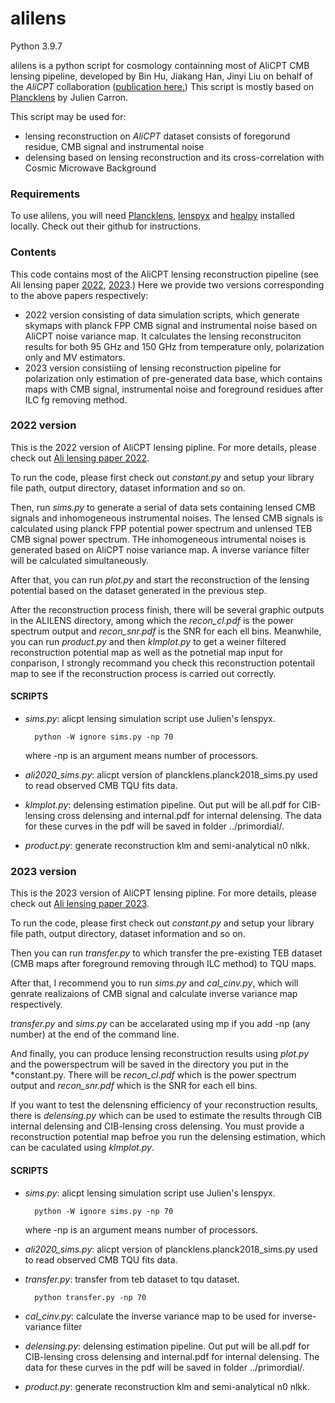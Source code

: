 # alilens

Python 3.9.7

alilens is a python script for cosmology containning most of AliCPT CMB lensing pipeline, developed by Bin Hu, Jiakang Han, Jinyi Liu on behalf of the *AliCPT* collaboration ([publication here.](https://arxiv.org/abs/1710.03047)) This script is mostly based on [Plancklens](https://github.com/carronj/plancklens) by Julien Carron. 

This script may be used for:
* lensing reconstruction on *AliCPT* dataset consists of foregorund residue, CMB signal and instrumental noise
* delensing based on lensing reconstruction and its cross-correlation with Cosmic Microwave Background

### Requirements
To use alilens, you will need [Plancklens](https://github.com/carronj/plancklens), [lenspyx](https://github.com/carronj/lenspyx) and [healpy](https://github.com/carronj/lenspyx) installed locally. Check out their github for instructions. 

### Contents

This code contains most of the AliCPT lensing reconstruction pipeline (see Ali lensing paper [2022](https://arxiv.org/abs/2204.08158), [2023](https://arxiv.org/abs/2303.05705).) Here we provide two versions corresponding to the above papers respectively:

* 2022 version consisting of data simulation scripts, which generate skymaps with planck FPP CMB signal and instrumental noise based on AliCPT noise variance map. It calculates the lensing reconstruciton results for both 95 GHz and 150 GHz from temperature only, polarization only and MV estimators.
* 2023 version consistiing of lensing reconstruction pipeline for polarization only estimation of pre-generated data base, which contains maps with CMB signal, instrumental noise and foreground residues after ILC fg removing method.

### 2022 version
This is the 2022 version of AliCPT lensing pipline. For more details, please check out [Ali lensing paper 2022](https://arxiv.org/abs/2204.08158).

To run the code, please first check out *constant.py* and setup your library file path, output directory, dataset information and so on.

Then, run *sims.py* to generate a serial of data sets containing lensed CMB signals and inhomogeneous instrumental noises. The lensed CMB signals is calculated using planck FPP potential power spectrum and unlensed TEB CMB signal power spectrum. THe inhomogeneous intrumental noises is generated based on AliCPT noise variance map. A inverse variance filter will be calculated simultaneously.

After that, you can run *plot.py* and start the reconstruction of the lensing potential based on the dataset generated in the previous step.

After the reconstruction process finish, there will be several graphic outputs in the ALILENS directory, among which the  *recon_cl.pdf*  is the power spectrum output and *recon_snr.pdf* is the SNR for each ell bins. Meanwhile, you can run *product.py* and then *klmplot.py* to get a weiner filtered reconstruction potential map as well as the potnetial map input for conparison, I strongly recommand you check this reconstruction potentail map to see if the reconstruction process is carried out correctly.

#### SCRIPTS

- *sims.py*: alicpt lensing simulation script use Julien's lenspyx.
        
        python -W ignore sims.py -np 70

  where -np is an argument means number of processors.

- *ali2020_sims.py*: alicpt version of plancklens.planck2018_sims.py used to read observed CMB TQU fits data.

- *klmplot.py*: delensing estimation pipeline. Out put will be all.pdf for CIB-lensing cross delensing and internal.pdf for internal delensing. The data for these curves in the pdf will be saved in folder ../primordial/.

- *product.py*: generate reconstruction klm and semi-analytical n0 nlkk.
### 2023 version
This is the 2023 version of AliCPT lensing pipline. For more details, please check out [Ali lensing paper 2023](https://arxiv.org/abs/2303.05705).

To run the code, please first check out *constant.py* and setup your library file path, output directory, dataset information and so on.

Then you can run *transfer.py* to which transfer the pre-existing TEB dataset (CMB maps after foreground removing through ILC method) to TQU maps.

After that, I recommend you to run *sims.py* and *cal_cinv.py*, which will genrate realizaions of CMB signal and calculate inverse variance map respectively.

*transfer.py* and *sims.py* can be accelarated using mp if you add -np (any number) at the end of the command line.

And finally, you can produce lensing reconstruction results using *plot.py* and the powerspectrum will be saved in the directory you put in the *constant.py. There will be *recon_cl.pdf*  which is the power spectrum output and *recon_snr.pdf* which is the SNR for each ell bins.

If you want to test the delensning efficiency of your reconstruction results, there is *delensing.py* which can be used to estimate the results through CIB internal delensing and CIB-lensing cross delensing. You must provide a reconstruction potential map befroe you run the delensing estimation, which can be caculated using *klmplot.py*.

#### SCRIPTS

- *sims.py*: alicpt lensing simulation script use Julien's lenspyx.
        
        python -W ignore sims.py -np 70

  where -np is an argument means number of processors.

- *ali2020_sims.py*: alicpt version of plancklens.planck2018_sims.py used to read observed CMB TQU fits data.
  
- *transfer.py*: transfer from teb dataset to tqu dataset.
  
        python transfer.py -np 70

- *cal_cinv.py*: calculate the inverse variance map to be used for inverse-variance filter

- *delensing.py*: delensing estimation pipeline. Out put will be all.pdf for CIB-lensing cross delensing and internal.pdf for internal delensing. The data for these curves in the pdf will be saved in folder ../primordial/.
- *product.py*: generate reconstruction klm and semi-analytical n0 nlkk.
